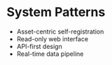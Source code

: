 # System Patterns

- Asset-centric self-registration
- Read-only web interface
- API-first design
- Real-time data pipeline